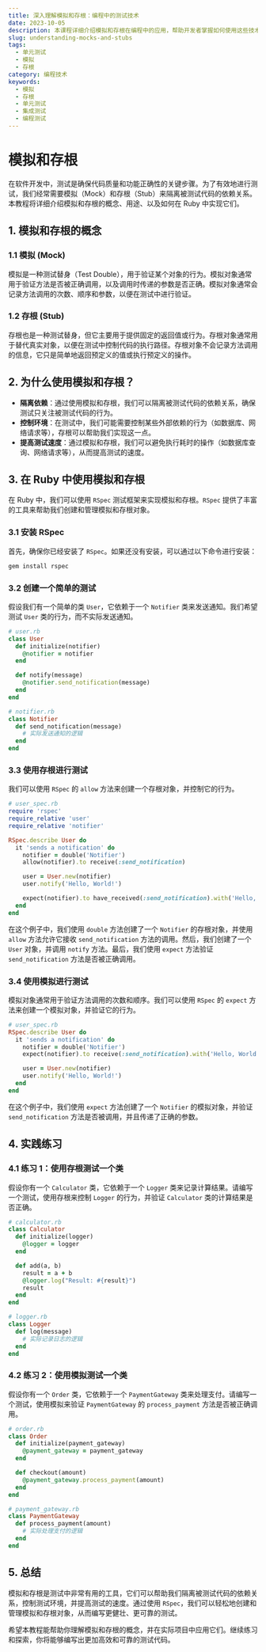 ```yaml
---
title: 深入理解模拟和存根：编程中的测试技术
date: 2023-10-05
description: 本课程详细介绍模拟和存根在编程中的应用，帮助开发者掌握如何使用这些技术进行有效的单元测试和集成测试。
slug: understanding-mocks-and-stubs
tags:
  - 单元测试
  - 模拟
  - 存根
category: 编程技术
keywords:
  - 模拟
  - 存根
  - 单元测试
  - 集成测试
  - 编程测试
---
```


# 模拟和存根

在软件开发中，测试是确保代码质量和功能正确性的关键步骤。为了有效地进行测试，我们经常需要模拟（Mock）和存根（Stub）来隔离被测试代码的依赖关系。本教程将详细介绍模拟和存根的概念、用途、以及如何在 Ruby 中实现它们。

## 1. 模拟和存根的概念

### 1.1 模拟 (Mock)

模拟是一种测试替身（Test Double），用于验证某个对象的行为。模拟对象通常用于验证方法是否被正确调用，以及调用时传递的参数是否正确。模拟对象通常会记录方法调用的次数、顺序和参数，以便在测试中进行验证。

### 1.2 存根 (Stub)

存根也是一种测试替身，但它主要用于提供固定的返回值或行为。存根对象通常用于替代真实对象，以便在测试中控制代码的执行路径。存根对象不会记录方法调用的信息，它只是简单地返回预定义的值或执行预定义的操作。

## 2. 为什么使用模拟和存根？

- **隔离依赖**：通过使用模拟和存根，我们可以隔离被测试代码的依赖关系，确保测试只关注被测试代码的行为。
- **控制环境**：在测试中，我们可能需要控制某些外部依赖的行为（如数据库、网络请求等），存根可以帮助我们实现这一点。
- **提高测试速度**：通过模拟和存根，我们可以避免执行耗时的操作（如数据库查询、网络请求等），从而提高测试的速度。

## 3. 在 Ruby 中使用模拟和存根

在 Ruby 中，我们可以使用 `RSpec` 测试框架来实现模拟和存根。`RSpec` 提供了丰富的工具来帮助我们创建和管理模拟和存根对象。

### 3.1 安装 RSpec

首先，确保你已经安装了 `RSpec`。如果还没有安装，可以通过以下命令进行安装：

```bash
gem install rspec
```

### 3.2 创建一个简单的测试

假设我们有一个简单的类 `User`，它依赖于一个 `Notifier` 类来发送通知。我们希望测试 `User` 类的行为，而不实际发送通知。

```ruby
# user.rb
class User
  def initialize(notifier)
    @notifier = notifier
  end

  def notify(message)
    @notifier.send_notification(message)
  end
end

# notifier.rb
class Notifier
  def send_notification(message)
    # 实际发送通知的逻辑
  end
end
```

### 3.3 使用存根进行测试

我们可以使用 `RSpec` 的 `allow` 方法来创建一个存根对象，并控制它的行为。

```ruby
# user_spec.rb
require 'rspec'
require_relative 'user'
require_relative 'notifier'

RSpec.describe User do
  it 'sends a notification' do
    notifier = double('Notifier')
    allow(notifier).to receive(:send_notification)

    user = User.new(notifier)
    user.notify('Hello, World!')

    expect(notifier).to have_received(:send_notification).with('Hello, World!')
  end
end
```

在这个例子中，我们使用 `double` 方法创建了一个 `Notifier` 的存根对象，并使用 `allow` 方法允许它接收 `send_notification` 方法的调用。然后，我们创建了一个 `User` 对象，并调用 `notify` 方法。最后，我们使用 `expect` 方法验证 `send_notification` 方法是否被正确调用。

### 3.4 使用模拟进行测试

模拟对象通常用于验证方法调用的次数和顺序。我们可以使用 `RSpec` 的 `expect` 方法来创建一个模拟对象，并验证它的行为。

```ruby
# user_spec.rb
RSpec.describe User do
  it 'sends a notification' do
    notifier = double('Notifier')
    expect(notifier).to receive(:send_notification).with('Hello, World!')

    user = User.new(notifier)
    user.notify('Hello, World!')
  end
end
```

在这个例子中，我们使用 `expect` 方法创建了一个 `Notifier` 的模拟对象，并验证 `send_notification` 方法是否被调用，并且传递了正确的参数。

## 4. 实践练习

### 4.1 练习 1：使用存根测试一个类

假设你有一个 `Calculator` 类，它依赖于一个 `Logger` 类来记录计算结果。请编写一个测试，使用存根来控制 `Logger` 的行为，并验证 `Calculator` 类的计算结果是否正确。

```ruby
# calculator.rb
class Calculator
  def initialize(logger)
    @logger = logger
  end

  def add(a, b)
    result = a + b
    @logger.log("Result: #{result}")
    result
  end
end

# logger.rb
class Logger
  def log(message)
    # 实际记录日志的逻辑
  end
end
```

### 4.2 练习 2：使用模拟测试一个类

假设你有一个 `Order` 类，它依赖于一个 `PaymentGateway` 类来处理支付。请编写一个测试，使用模拟来验证 `PaymentGateway` 的 `process_payment` 方法是否被正确调用。

```ruby
# order.rb
class Order
  def initialize(payment_gateway)
    @payment_gateway = payment_gateway
  end

  def checkout(amount)
    @payment_gateway.process_payment(amount)
  end
end

# payment_gateway.rb
class PaymentGateway
  def process_payment(amount)
    # 实际处理支付的逻辑
  end
end
```

## 5. 总结

模拟和存根是测试中非常有用的工具，它们可以帮助我们隔离被测试代码的依赖关系，控制测试环境，并提高测试的速度。通过使用 `RSpec`，我们可以轻松地创建和管理模拟和存根对象，从而编写更健壮、更可靠的测试。

希望本教程能帮助你理解模拟和存根的概念，并在实际项目中应用它们。继续练习和探索，你将能够编写出更加高效和可靠的测试代码。